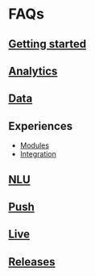 # FAQs

## [Getting started](/getting_started/getting_started.md)

## [Analytics](analytics/analytics.md)

## [Data](/data/data.md)

## Experiences
- [Modules](/faq/experience/modules/modules.md)
- [Integration](/faq/experience/integration/integration.md)

## [NLU](nlu/nlu.md)

## [Push](push/push.md)

## [Live](/live/live.md)

## [Releases](/faq/changelog/releases/releases.md)

